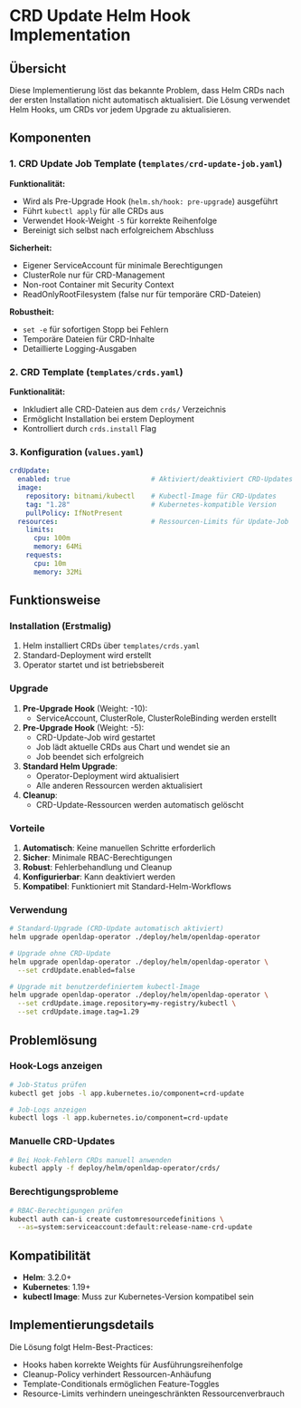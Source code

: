 # CRD Update Helm Hook Implementation

## Übersicht

Diese Implementierung löst das bekannte Problem, dass Helm CRDs nach der ersten Installation nicht automatisch aktualisiert. Die Lösung verwendet Helm Hooks, um CRDs vor jedem Upgrade zu aktualisieren.

## Komponenten

### 1. CRD Update Job Template (`templates/crd-update-job.yaml`)

**Funktionalität:**
- Wird als Pre-Upgrade Hook (`helm.sh/hook: pre-upgrade`) ausgeführt
- Führt `kubectl apply` für alle CRDs aus
- Verwendet Hook-Weight `-5` für korrekte Reihenfolge
- Bereinigt sich selbst nach erfolgreichem Abschluss

**Sicherheit:**
- Eigener ServiceAccount für minimale Berechtigungen
- ClusterRole nur für CRD-Management
- Non-root Container mit Security Context
- ReadOnlyRootFilesystem (false nur für temporäre CRD-Dateien)

**Robustheit:**
- `set -e` für sofortigen Stopp bei Fehlern
- Temporäre Dateien für CRD-Inhalte
- Detaillierte Logging-Ausgaben

### 2. CRD Template (`templates/crds.yaml`)

**Funktionalität:**
- Inkludiert alle CRD-Dateien aus dem `crds/` Verzeichnis
- Ermöglicht Installation bei erstem Deployment
- Kontrolliert durch `crds.install` Flag

### 3. Konfiguration (`values.yaml`)

```yaml
crdUpdate:
  enabled: true                    # Aktiviert/deaktiviert CRD-Updates
  image:
    repository: bitnami/kubectl    # Kubectl-Image für CRD-Updates
    tag: "1.28"                    # Kubernetes-kompatible Version
    pullPolicy: IfNotPresent
  resources:                       # Ressourcen-Limits für Update-Job
    limits:
      cpu: 100m
      memory: 64Mi
    requests:
      cpu: 10m
      memory: 32Mi
```

## Funktionsweise

### Installation (Erstmalig)
1. Helm installiert CRDs über `templates/crds.yaml`
2. Standard-Deployment wird erstellt
3. Operator startet und ist betriebsbereit

### Upgrade
1. **Pre-Upgrade Hook** (Weight: -10):
   - ServiceAccount, ClusterRole, ClusterRoleBinding werden erstellt
2. **Pre-Upgrade Hook** (Weight: -5):
   - CRD-Update-Job wird gestartet
   - Job lädt aktuelle CRDs aus Chart und wendet sie an
   - Job beendet sich erfolgreich
3. **Standard Helm Upgrade**:
   - Operator-Deployment wird aktualisiert
   - Alle anderen Ressourcen werden aktualisiert
4. **Cleanup**:
   - CRD-Update-Ressourcen werden automatisch gelöscht

### Vorteile

1. **Automatisch**: Keine manuellen Schritte erforderlich
2. **Sicher**: Minimale RBAC-Berechtigungen
3. **Robust**: Fehlerbehandlung und Cleanup
4. **Konfigurierbar**: Kann deaktiviert werden
5. **Kompatibel**: Funktioniert mit Standard-Helm-Workflows

### Verwendung

```bash
# Standard-Upgrade (CRD-Update automatisch aktiviert)
helm upgrade openldap-operator ./deploy/helm/openldap-operator

# Upgrade ohne CRD-Update
helm upgrade openldap-operator ./deploy/helm/openldap-operator \
  --set crdUpdate.enabled=false

# Upgrade mit benutzerdefiniertem kubectl-Image
helm upgrade openldap-operator ./deploy/helm/openldap-operator \
  --set crdUpdate.image.repository=my-registry/kubectl \
  --set crdUpdate.image.tag=1.29
```

## Problemlösung

### Hook-Logs anzeigen
```bash
# Job-Status prüfen
kubectl get jobs -l app.kubernetes.io/component=crd-update

# Job-Logs anzeigen
kubectl logs -l app.kubernetes.io/component=crd-update
```

### Manuelle CRD-Updates
```bash
# Bei Hook-Fehlern CRDs manuell anwenden
kubectl apply -f deploy/helm/openldap-operator/crds/
```

### Berechtigungsprobleme
```bash
# RBAC-Berechtigungen prüfen
kubectl auth can-i create customresourcedefinitions \
  --as=system:serviceaccount:default:release-name-crd-update
```

## Kompatibilität

- **Helm**: 3.2.0+
- **Kubernetes**: 1.19+
- **kubectl Image**: Muss zur Kubernetes-Version kompatibel sein

## Implementierungsdetails

Die Lösung folgt Helm-Best-Practices:
- Hooks haben korrekte Weights für Ausführungsreihenfolge
- Cleanup-Policy verhindert Ressourcen-Anhäufung
- Template-Conditionals ermöglichen Feature-Toggles
- Resource-Limits verhindern uneingeschränkten Ressourcenverbrauch
